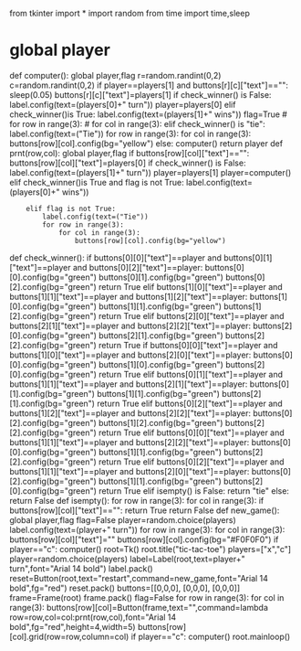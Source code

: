 <!-- # AI-based_tic-tac-toe
I develoved it in tkinter by using python language.
this is advance tic tac  branch
advance version of tic-tac-toe game
this is again updated
--code is here-- -->


from tkinter import *
import random
from time import time,sleep
# global player
def computer():
    global player,flag
    r=random.randint(0,2)
    c=random.randint(0,2)
    if player==players[1] and buttons[r][c]["text"]=="":
        sleep(0.05)
        buttons[r][c]["text"]=players[1]
        if check_winner() is False:
            label.config(text=(players[0]+"   turn"))
            player=players[0]
        elif check_winner()is True:
            label.config(text=(players[1]+"  wins"))
            flag=True
            # for row in range(3):
            #     for col in range(3):
        elif check_winner() is "tie":
            label.config(text=("Tie"))
            for row in range(3):
                for col in range(3):
                    buttons[row][col].config(bg="yellow")
    else:
        computer()
    return player
def prnt(row,col):
    global player,flag
    if  buttons[row][col]["text"]=="":
        buttons[row][col]["text"]=players[0]
        if check_winner() is False:
            label.config(text=(players[1]+"   turn"))
            player=players[1]
            player=computer()
        elif check_winner()is True and flag is not True:
            label.config(text=(players[0]+"  wins"))
            
        elif flag is not True:
            label.config(text=("Tie"))
            for row in range(3):
                for col in range(3):
                    buttons[row][col].config(bg="yellow")


def check_winner():
    if buttons[0][0]["text"]==player and buttons[0][1]["text"]==player and buttons[0][2]["text"]==player:
        buttons[0][0].config(bg="green")
        buttons[0][1].config(bg="green")
        buttons[0][2].config(bg="green")
        return True
    elif buttons[1][0]["text"]==player and buttons[1][1]["text"]==player and buttons[1][2]["text"]==player:
        buttons[1][0].config(bg="green")
        buttons[1][1].config(bg="green")
        buttons[1][2].config(bg="green")
        return True
    elif buttons[2][0]["text"]==player and buttons[2][1]["text"]==player and buttons[2][2]["text"]==player:
        buttons[2][0].config(bg="green")
        buttons[2][1].config(bg="green")
        buttons[2][2].config(bg="green")
        return True
    if buttons[0][0]["text"]==player and buttons[1][0]["text"]==player and buttons[2][0]["text"]==player:
        buttons[0][0].config(bg="green")
        buttons[1][0].config(bg="green")
        buttons[2][0].config(bg="green")
        return True
    elif buttons[0][1]["text"]==player and buttons[1][1]["text"]==player and buttons[2][1]["text"]==player:
        buttons[0][1].config(bg="green")
        buttons[1][1].config(bg="green")
        buttons[2][1].config(bg="green")
        return True
    elif buttons[0][2]["text"]==player and buttons[1][2]["text"]==player and buttons[2][2]["text"]==player:
        buttons[0][2].config(bg="green")
        buttons[1][2].config(bg="green")
        buttons[2][2].config(bg="green")
        return True
    elif buttons[0][0]["text"]==player and buttons[1][1]["text"]==player and buttons[2][2]["text"]==player:
        buttons[0][0].config(bg="green")
        buttons[1][1].config(bg="green")
        buttons[2][2].config(bg="green")
        return True
    elif buttons[0][2]["text"]==player and buttons[1][1]["text"]==player and buttons[2][0]["text"]==player:
        buttons[0][2].config(bg="green")
        buttons[1][1].config(bg="green")
        buttons[2][0].config(bg="green")
        return True
    elif isempty() is False:
        return "tie"
    else:
        return False
def isempty():
    for row in range(3):
        for col in range(3):
            if buttons[row][col]["text"]=="":
                return True
    return False
def new_game():  
    global player,flag
    flag=False
    player=random.choice(players)
    label.config(text=(player+"    turn"))
    for row in range(3):
        for col in range(3):
            buttons[row][col]["text"]=""
            buttons[row][col].config(bg="#F0F0F0")
    if player=="c":
        computer()
root=Tk()
root.title("tic-tac-toe")
players=["x","c"]
player=random.choice(players)
label=Label(root,text=player+"    turn",font="Arial 14 bold")
label.pack()
reset=Button(root,text="restart",command=new_game,font="Arial 14 bold",fg="red")
reset.pack()
buttons=[[0,0,0],
         [0,0,0],
         [0,0,0]]
frame=Frame(root)
frame.pack()
flag=False
for row in range(3):
    for col in range(3):
        buttons[row][col]=Button(frame,text="",command=lambda row=row,col=col:prnt(row,col),font="Arial 14 bold",fg="red",height=4,width=5)
        buttons[row][col].grid(row=row,column=col)
if player=="c":
    computer()
root.mainloop()